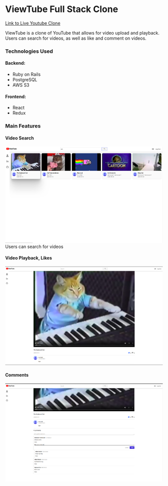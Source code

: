 # ViewTube Full Stack Clone

[Link to Live Youtube Clone](https://viewtube-clone.herokuapp.com)

ViewTube is a clone of YouTube that allows for video upload and playback. Users can search for videos, as well as like and comment on videos.

### Technologies Used

#### Backend:
- Ruby on Rails
- PostgreSQL
- AWS S3

#### Frontend:
- React
- Redux


### Main Features

#### Video Search
![Video Search](https://github.com/slimjim49j/ViewTube/blob/master/readme_images/search_results.png)
Users can search for videos

#### Video Playback, Likes
![Video Playback, Likes](https://github.com/slimjim49j/ViewTube/blob/master/readme_images/video_show.png)

#### Comments
![Comments](https://github.com/slimjim49j/ViewTube/blob/master/readme_images/video_comment.png)

